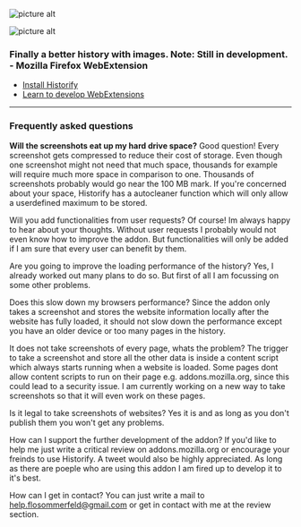 ![picture alt](http://i.imgur.com/dCcdbnQ.png "Logo")




![picture alt](http://i.imgur.com/KkwRdP3.png "Demo screenshot")



### Finally a better history with images. Note: Still in development. - Mozilla Firefox WebExtension ###
* [Install Historify](https://addons.mozilla.org/de/firefox/addon/historify/)
* [Learn to develop WebExtensions](https://developer.mozilla.org/de/Add-ons/WebExtensions)

- - - -

### Frequently asked questions ###

**Will the screenshots eat up my hard drive space?**
Good question! Every screenshot gets compressed to reduce their cost of storage. Even though one screenshot might not need that much space, thousands for example will require much more space in comparison to one. Thousands of screenshots probably would go near the 100 MB mark. If you're concerned about your space, Historify has a autocleaner function which will only allow a userdefined maximum to be stored.

Will you add functionalities from user requests?
Of course! Im always happy to hear about your thoughts. Without user requests I probably would not even know how to improve the addon. But functionalities will only be added if I am sure that every user can benefit by them.

Are you going to improve the loading performance of the history?
Yes, I already worked out many plans to do so. But first of all I am focussing on some other problems.

Does this slow down my browsers performance?
Since the addon only takes a screenshot and stores the website information locally after the website has fully loaded, it should not slow down the performance except you have an older device or too many pages in the history.

It does not take screenshots of every page, whats the problem?
The trigger to take a screenshot and store all the other data is inside a content script which always starts running when a website is loaded. Some pages dont allow content scripts to run on their page e.g. addons.mozilla.org, since this could lead to a security issue. I am currently working on a new way to take screenshots so that it will even work on these pages.

Is it legal to take screenshots of websites?
Yes it is and as long as you don't publish them you won't get any problems.

How can I support the further development of the addon?
If you'd like to help me just write a critical review on addons.mozilla.org or encourage your freinds to use Historify. A tweet would also be highly appreciated. As long as there are poeple who are using this addon I am fired up to develop it to it's best.

How can I get in contact?
You can just write a mail to help.flosommerfeld@gmail.com or get in contact with me at the review section.
